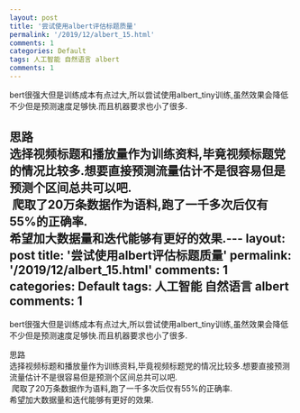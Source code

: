 ```yaml
---
layout: post
title: '尝试使用albert评估标题质量'
permalink: '/2019/12/albert_15.html'
comments: 1
categories: Default
tags: 人工智能 自然语言 albert
comments: 1
---
```

bert很强大但是训练成本有点过大,所以尝试使用albert_tiny训练,虽然效果会降低不少但是预测速度足够快.而且机器要求也小了很多.  
  
思路  
选择视频标题和播放量作为训练资料,毕竟视频标题党的情况比较多.想要直接预测流量估计不是很容易但是预测个区间总共可以吧.  
&nbsp;爬取了20万条数据作为语料,跑了一千多次后仅有55%的正确率.  
希望加大数据量和迭代能够有更好的效果.---
layout: post
title: '尝试使用albert评估标题质量'
permalink: '/2019/12/albert_15.html'
comments: 1
categories: Default
tags: 人工智能 自然语言 albert
comments: 1
---
bert很强大但是训练成本有点过大,所以尝试使用albert_tiny训练,虽然效果会降低不少但是预测速度足够快.而且机器要求也小了很多.  
  
思路  
选择视频标题和播放量作为训练资料,毕竟视频标题党的情况比较多.想要直接预测流量估计不是很容易但是预测个区间总共可以吧.  
&nbsp;爬取了20万条数据作为语料,跑了一千多次后仅有55%的正确率.  
希望加大数据量和迭代能够有更好的效果.